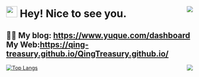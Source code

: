 <h1><img align="right" src="https://count.getloli.com/get/@:Qing-treasury?theme=moebooru"><img src="https://emojis.slackmojis.com/emojis/images/1531849430/4246/blob-sunglasses.gif?1531849430" width="30"/> Hey! Nice to see you.</h1>


👨‍💻 
My blog: https://www.yuque.com/dashboard
My Web:https://qing-treasury.github.io/QingTreasury.github.io/
----

[![Top Langs](https://github-readme-stats.vercel.app/api/top-langs/?username=Qing-treasury)](https://github.com/Qing-treasury/)
<img align="right" src="https://github-readme-stats-hassan.vercel.app/api?username=Qing-treasury&theme=default_repocard&show_icons=true&count_private=true">
